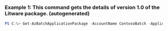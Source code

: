 ### Example 1: This command gets the details of version 1.0 of the Litware package. (autogenerated)
```powershell
PS C:\> Get-AzBatchApplicationPackage -AccountName ContosoBatch -ApplicationName Litware -ApplicationVersion 1.0 -ResourceGroupName ContosoBatchGroup
```

